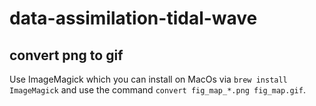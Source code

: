 # data-assimilation-tidal-wave

## convert png to gif

Use ImageMagick which you can install on MacOs via `brew install ImageMagick` and use the command `convert fig_map_*.png fig_map.gif`.